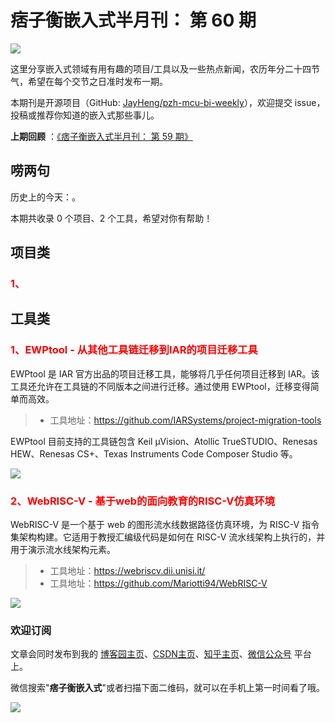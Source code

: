 # 痞子衡嵌入式半月刊： 第 60 期

![](http://henjay724.com/image/cnblogs/pzh_mcu_bi_weekly.PNG)

这里分享嵌入式领域有用有趣的项目/工具以及一些热点新闻，农历年分二十四节气，希望在每个交节之日准时发布一期。

本期刊是开源项目（GitHub: [JayHeng/pzh-mcu-bi-weekly](https://github.com/JayHeng/pzh-mcu-bi-weekly)），欢迎提交 issue，投稿或推荐你知道的嵌入式那些事儿。

**上期回顾** ：[《痞子衡嵌入式半月刊： 第 59 期》](https://www.cnblogs.com/henjay724/p/16535273.html)

## 唠两句

历史上的今天：。

本期共收录 0 个项目、2 个工具，希望对你有帮助！

## 项目类

### <font color="red">1、</font>



## 工具类

### <font color="red">1、EWPtool - 从其他工具链迁移到IAR的项目迁移工具</font>

EWPtool 是 IAR 官方出品的项目迁移工具，能够将几乎任何项目迁移到 IAR。该工具还允许在工具链的不同版本之间进行迁移。通过使用 EWPtool，迁移变得简单而高效。

> * 工具地址：https://github.com/IARSystems/project-migration-tools

EWPtool 目前支持的工具链包含 Keil μVision、Atollic TrueSTUDIO、Renesas HEW、Renesas CS+、Texas Instruments Code Composer Studio 等。

![](http://henjay724.com/image/biweekly20220807/EWPtool.PNG)

### <font color="red">2、WebRISC-V - 基于web的面向教育的RISC-V仿真环境</font>

WebRISC-V 是一个基于 web 的图形流水线数据路径仿真环境，为 RISC-V 指令集架构构建。它适用于教授汇编级代码是如何在 RISC-V 流水线架构上执行的，并用于演示流水线架构元素。

> * 工具地址：https://webriscv.dii.unisi.it/
> * 工具地址：https://github.com/Mariotti94/WebRISC-V

![](http://henjay724.com/image/biweekly20220807/WebRISC-V.PNG)

### 欢迎订阅

文章会同时发布到我的 [博客园主页](https://www.cnblogs.com/henjay724/)、[CSDN主页](https://blog.csdn.net/henjay724)、[知乎主页](https://www.zhihu.com/people/henjay724)、[微信公众号](http://weixin.sogou.com/weixin?type=1&query=痞子衡嵌入式) 平台上。

微信搜索"__痞子衡嵌入式__"或者扫描下面二维码，就可以在手机上第一时间看了哦。

![](http://henjay724.com/image/github/pzhMcu_qrcode_258x258.jpg)

